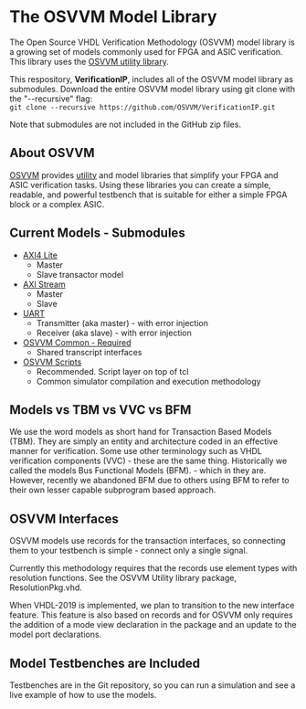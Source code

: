 # The OSVVM Model Library
The Open Source VHDL Verification Methodology (OSVVM) model library is a growing set of models 
commonly used for FPGA and ASIC verification. 
This library uses the  [OSVVM utility library](https://github.com/OSVVM/OSVVM). 

This respository, **VerificationIP**, includes all of the OSVVM model library as submodules.
Download the entire OSVVM model library using git clone with the "--recursive" flag:  
    `git clone --recursive https://github.com/OSVVM/VerificationIP.git`

Note that submodules are not included in the GitHub zip files.

## About OSVVM
[OSVVM](https://OSVVM.github.io) provides 
[utility](https://github.com/OSVVM/OSVVM) and model libraries that simplify 
your FPGA and ASIC verification tasks.
Using these libraries you can create a simple, readable, and 
powerful testbench that is suitable for either a simple FPGA block
or a complex ASIC.

## Current Models - Submodules
 - [AXI4 Lite](https://github.com/OSVVM/AXI4)
   - Master
   - Slave transactor model
 - [AXI Stream](https://github.com/OSVVM/AXI4)
   - Master
   - Slave
 - [UART](https://github.com/OSVVM/AXI4)
   - Transmitter (aka master) - with error injection
   - Receiver (aka slave) - with error injection
 - [OSVVM Common - Required](https://github.com/OSVVM/OSVVM-Common)
   - Shared transcript interfaces
 - [OSVVM Scripts](https://github.com/OSVVM/OSVVM-Scripts)
   - Recommended.  Script layer on top of tcl
   - Common simulator compilation and execution methodology


## Models vs TBM vs VVC vs BFM 
We use the word models as short hand for 
Transaction Based Models (TBM). 
They are simply an entity and architecture coded in 
an effective manner for verification.
Some use other terminology such as 
VHDL verification components (VVC) - 
these are the same thing.
Historically we called the models 
Bus Functional Models (BFM). - which in they are. 
However, recently we abandoned BFM due to others using BFM to 
refer to their own lesser capable subprogram based approach.

## OSVVM Interfaces 
OSVVM models use records for the transaction interfaces, 
so connecting them to your testbench is simple - 
connect only a single signal.

Currently this methodology requires that the records 
use element types with resolution functions. 
See the OSVVM Utility library package, 
ResolutionPkg.vhd.  

When VHDL-2019 is implemented, we plan to 
transition to the new interface feature.
This feature is also based on records and for OSVVM only requires the addition of a mode 
view declaration in the package and an update to the model port declarations.

## Model Testbenches are Included 

Testbenches are in the Git repository, so you can 
run a simulation and see a live example 
of how to use the models.
